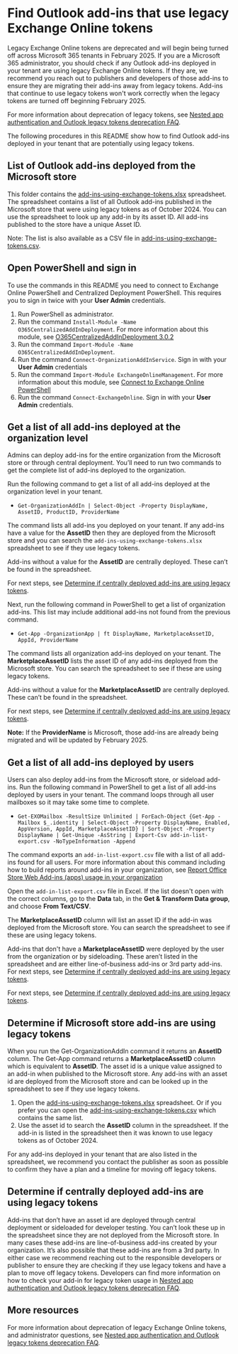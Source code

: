 # Find Outlook add-ins that use legacy Exchange Online tokens

Legacy Exchange Online tokens are deprecated and will begin being turned off across Microsoft 365 tenants in February 2025. If you are a Microsoft 365 administrator, you should check if any Outlook add-ins deployed in your tenant are using legacy Exchange Online tokens. If they are, we recommend you reach out to publishers and developers of those add-ins to ensure they are migrating their add-ins away from legacy tokens. Add-ins that continue to use legacy tokens won't work correctly when the legacy tokens are turned off beginning February 2025.

For more information about deprecation of legacy tokens, see [Nested app authentication and Outlook legacy tokens deprecation FAQ](https://aka.ms/NAAFAQ).

The following procedures in this README show how to find Outlook add-ins deployed in your tenant that are potentially using legacy tokens.

## List of Outlook add-ins deployed from the Microsoft store

This folder contains the [add-ins-using-exchange-tokens.xlsx](/add-ins-using-exchange-tokens.xlsx) spreadsheet. The spreadsheet contains a list of all Outlook add-ins published in the Microsoft store that were using legacy tokens as of October 2024. You can use the spreadsheet to look up any add-in by its asset ID. All add-ins published to the store have a unique Asset ID.

Note: The list is also available as a CSV file in [add-ins-using-exchange-tokens.csv](add-ins-using-exchange-tokens.csv). 

## Open PowerShell and sign in

To use the commands in this README you need to connect to Exchange Online PowerShell and Centralized Deployment PowerShell. This requires you to sign in twice with your **User Admin** credentials.

1. Run PowerShell as administrator.
1. Run the command `Install-Module -Name O365CentralizedAddInDeployment`. For more information about this module, see [O365CentralizedAddInDeployment 3.0.2](https://www.powershellgallery.com/packages/O365CentralizedAddInDeployment/3.0.2)
1. Run the command `Import-Module -Name O365CentralizedAddInDeployment`.  
1. Run the command `Connect-OrganizationAddInService`. Sign in with your **User Admin** credentials
1. Run the command `Import-Module ExchangeOnlineManagement`. For more information about this module, see [Connect to Exchange Online PowerShell](https://learn.microsoft.com/powershell/exchange/connect-to-exchange-online-powershell)
1. Run the command `Connect-ExchangeOnline`. Sign in with your **User Admin** credentials.

## Get a list of all add-ins deployed at the organization level

Admins can deploy add-ins for the entire organization from the Microsoft store or through central deployment. You’ll need to run two commands to get the complete list of add-ins deployed to the organization.

Run the following command to get a list of all add-ins deployed at the organization level in your tenant.

- `Get-OrganizationAddIn | Select-Object -Property DisplayName, AssetID, ProductID, ProviderName`

The command lists all add-ins you deployed on your tenant. If any add-ins have a value for the **AssetID** then they are deployed from the Microsoft store and you can search the `add-ins-using-exchange-tokens.xlsx` spreadsheet to see if they use legacy tokens. 

Add-ins without a value for the **AssetID** are centrally deployed. These can’t be found in the spreadsheet. 

For next steps, see [Determine if centrally deployed add-ins are using legacy tokens](#determine-if-centrally-deployed-add-ins-are-using-legacy-tokens).

Next, run the following command in PowerShell to get a list of organization add-ins. This list may include additional add-ins not found from the previous command.

- `Get-App -OrganizationApp | ft DisplayName, MarketplaceAssetID, AppId, ProviderName`

The command lists all organization add-ins deployed on your tenant. The **MarketplaceAssetID** lists the asset ID of any add-ins deployed from the Microsoft store. You can search the spreadsheet to see if these are using legacy tokens. 

Add-ins without a value for the **MarketplaceAssetID** are centrally deployed. These can’t be found in the spreadsheet. 

For next steps, see [Determine if centrally deployed add-ins are using legacy tokens](#determine-if-centrally-deployed-add-ins-are-using-legacy-tokens).

**Note:** If the **ProviderName** is Microsoft, those add-ins are already being migrated and will be updated by February 2025.

## Get a list of all add-ins deployed by users

Users can also deploy add-ins from the Microsoft store, or sideload add-ins. Run the following command in PowerShell to get a list of all add-ins deployed by users in your tenant. The command loops through all user mailboxes so it may take some time to complete.

- `Get-EXOMailbox -ResultSize Unlimited | ForEach-Object {Get-App -Mailbox $_.identity | Select-Object -Property DisplayName, Enabled, AppVersion, AppId, MarketplaceAssetID} | Sort-Object -Property DisplayName | Get-Unique -AsString | Export-Csv add-in-list-export.csv -NoTypeInformation -Append`

The command exports an `add-in-list-export.csv` file with a list of all add-ins found for all users. For more information about this command including how to build reports around add-ins in your organization, see [Report Office Store Web Add-ins (apps) usage in your organization](https://www.howto-outlook.com/howto/report-office-store-app-usage.htm)

Open the `add-in-list-export.csv` file in Excel. If the list doesn't open with the correct columns, go to the **Data** tab, in the **Get & Transform Data group**, and choose **From Text/CSV**.

The **MarketplaceAssetID** column will list an asset ID if the add-in was deployed from the Microsoft store. You can search the spreadsheet to see if these are using legacy tokens. 

Add-ins that don't have a **MarketplaceAssetID** were deployed by the user from the organization or by sideloading. These aren’t listed in the spreadsheet and are either line-of-business add-ins or 3rd party add-ins. For next steps, see [Determine if centrally deployed add-ins are using legacy tokens](#determine-if-centrally-deployed-add-ins-are-using-legacy-tokens).

For next steps, see [Determine if centrally deployed add-ins are using legacy tokens](#determine-if-centrally-deployed-add-ins-are-using-legacy-tokens).

## Determine if Microsoft store add-ins are using legacy tokens

When you run the Get-OrganizationAddIn command it returns an **AssetID** column. The Get-App command returns a **MarketplaceAssetID** column which is equivalent to **AssetID**. The asset id is a unique value assigned to an add-in when published to the Microsoft store. Any add-ins with an asset id are deployed from the Microsoft store and can be looked up in the spreadsheet to see if they use legacy tokens.
1.	Open the [add-ins-using-exchange-tokens.xlsx](add-ins-using-exchange-tokens.xlsx) spreadsheet. Or if you prefer you can open the [add-ins-using-exchange-tokens.csv](add-ins-using-exchange-tokens.csv) which contains the same list.
2.	Use the asset id to search the **AssetID** column in the spreadsheet. If the add-in is listed in the spreadsheet then it was known to use legacy tokens as of October 2024.

For any add-ins deployed in your tenant that are also listed in the spreadsheet, we recommend you contact the publisher as soon as possible to confirm they have a plan and a timeline for moving off legacy tokens.

## Determine if centrally deployed add-ins are using legacy tokens

Add-ins that don’t have an asset id are deployed through central deployment or sideloaded for developer testing. You can’t look these up in the spreadsheet since they are not deployed from the Microsoft store. In many cases these add-ins are line-of-business add-ins created by your organization. It’s also possible that these add-ins are from a 3rd party. In either case we recommend reaching out to the responsible developers or publisher to ensure they are checking if they use legacy tokens and have a plan to move off legacy tokens. Developers can find more information on how to check your add-in for legacy token usage in [Nested app authentication and Outlook legacy tokens deprecation FAQ](https://aka.ms/NAAFAQ).

## More resources

For more information about deprecation of legacy Exchange Online tokens, and administrator questions, see [Nested app authentication and Outlook legacy tokens deprecation FAQ](https://aka.ms/NAAFAQ).
